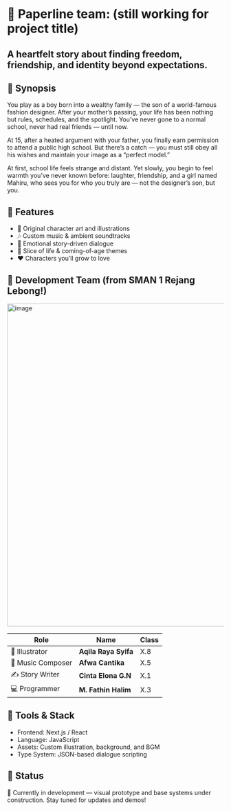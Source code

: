 # 🌸 Paperline team: (still working for project title)
## A heartfelt story about finding freedom, friendship, and identity beyond expectations.

## 🧵 Synopsis
You play as a boy born into a wealthy family — the son of a world-famous fashion designer.
After your mother’s passing, your life has been nothing but rules, schedules, and the spotlight.
You’ve never gone to a normal school, never had real friends — until now.

At 15, after a heated argument with your father, you finally earn permission to attend a public high school.
But there’s a catch — you must still obey all his wishes and maintain your image as a “perfect model.”

At first, school life feels strange and distant. Yet slowly, you begin to feel warmth you’ve never known before:
laughter, friendship, and a girl named Mahiru, who sees you for who you truly are — not the designer’s son, but you.

## 🎨 Features
- 🌼 Original character art and illustrations
- 🎶 Custom music & ambient soundtracks
- 💬 Emotional story-driven dialogue
- 🧠 Slice of life & coming-of-age themes
- ❤️ Characters you’ll grow to love

## 👥 Development Team (from SMAN 1 Rejang Lebong!)
<img width="840" height="749" alt="image" src="https://github.com/user-attachments/assets/a02d9ec2-24ea-41d9-95e0-ed1286e51803" />

| Role              | Name                 | Class |
| ----------------- | -------------------- | ----- |
| 🎨 Illustrator    | **Aqila Raya Syifa** | X.8   |
| 🎵 Music Composer | **Afwa Cantika**     | X.5   |
| ✍️ Story Writer   | **Cinta Elona G.N**  | X.1   |
| 💻 Programmer     | **M. Fathin Halim**  | X.3   |

## 🧩 Tools & Stack
- Frontend: Next.js / React
- Language: JavaScript
- Assets: Custom illustration, background, and BGM
- Type System: JSON-based dialogue scripting

## 💖 Status
🚧 Currently in development — visual prototype and base systems under construction.
Stay tuned for updates and demos!
